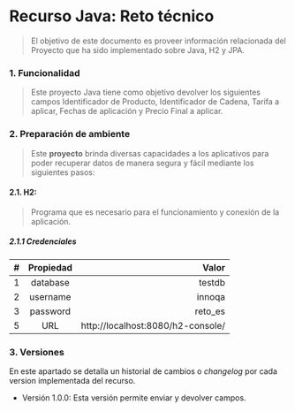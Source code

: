 # Recurso Java: Reto técnico

>El objetivo de este documento es proveer información relacionada del Proyecto que ha sido implementado sobre Java, H2 y JPA.

### 1.  Funcionalidad
>Este proyecto Java tiene como objetivo devolver los siguientes campos Identificador de Producto, Identificador de Cadena, Tarifa a aplicar, Fechas de aplicación y Precio Final a aplicar.

### 2.  Preparación de ambiente
>Este **proyecto** brinda diversas capacidades a los aplicativos para poder recuperar datos de manera segura y fácil mediante los siguientes pasos:

#### 2.1. H2: 
>Programa que es necesario para el funcionamiento y conexión de la aplicación.

##### 2.1.1 Credenciales

| # | Propiedad     | Valor   |
| :----|:-------------:| -----:|
|1| database | testdb   |
|2| username | innoqa   |
|3| password | reto_es   |
|5| URL | http://localhost:8080/h2-console/   |

### 3.  Versiones
En este apartado se detalla un historial de cambios o *changelog* por cada version implementada del recurso.

+ Versión 1.0.0: Esta versión permite enviar y devolver campos.
